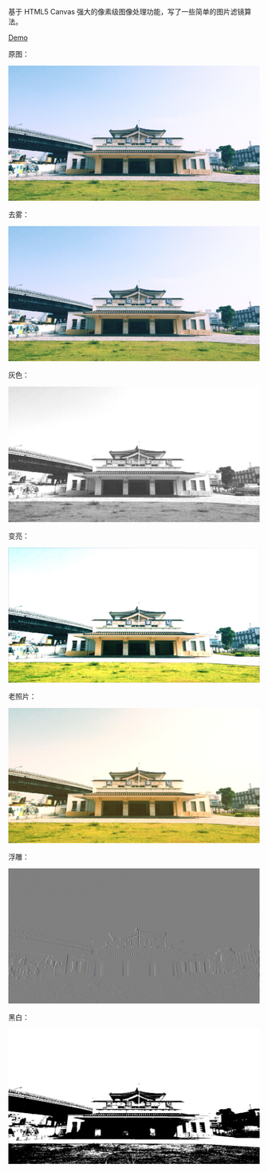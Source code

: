 
基于 HTML5 Canvas 强大的像素级图像处理功能，写了一些简单的图片滤镜算法。

[Demo](http://justclear.github.io/ImageFilters)

原图：

![原图](img/1.jpg)

去雾：

![灰色](img/3.jpg)

灰色：

![灰色](img/2.jpg)

变亮：

![灰色](img/4.jpg)

老照片：

![灰色](img/5.jpg)

浮雕：

![灰色](img/6.jpg)

黑白：

![灰色](img/7.jpg)